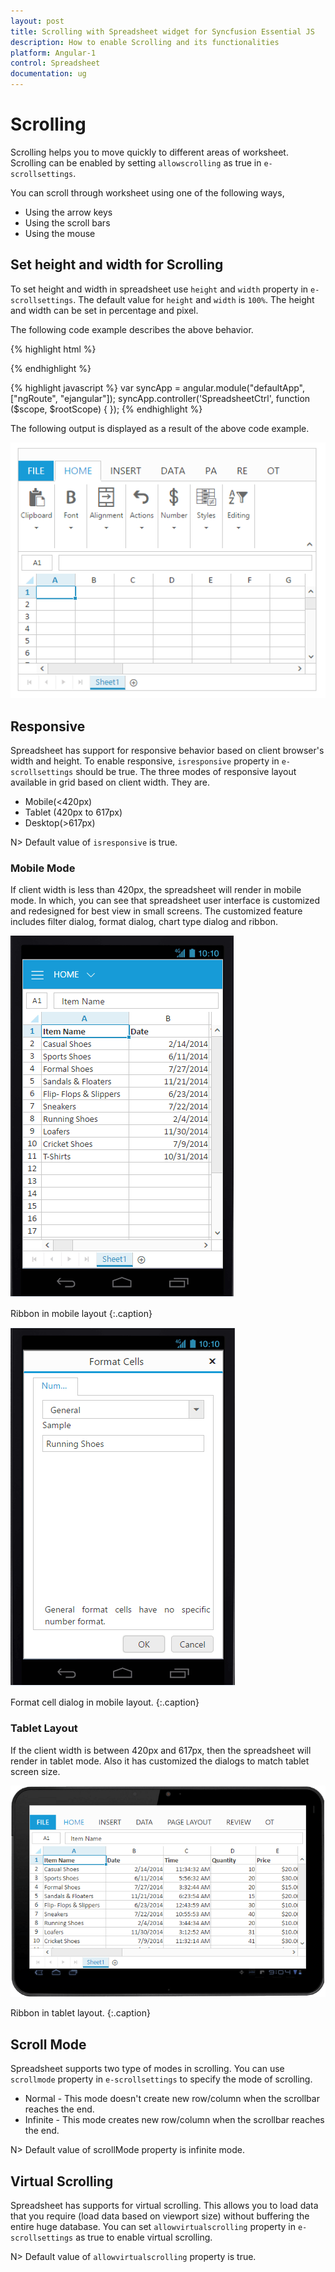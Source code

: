 ```yaml
---
layout: post
title: Scrolling with Spreadsheet widget for Syncfusion Essential JS
description: How to enable Scrolling and its functionalities
platform: Angular-1
control: Spreadsheet
documentation: ug
--- 
```


# Scrolling

Scrolling helps you to move quickly to different areas of worksheet. Scrolling can be enabled by setting `allowscrolling` as true in `e-scrollsettings`. 

You can scroll through worksheet using one of the following ways,

* Using the arrow keys
* Using the scroll bars
* Using the mouse

## Set height and width for Scrolling

To set height and width in spreadsheet use `height` and `width` property in `e-scrollsettings`. The default value for `height` and `width` is `100%`. The height and width can be set in percentage and pixel. 

The following code example describes the above behavior.

{% highlight html %}
<body ng-controller="SpreadsheetCtrl">
     <div id="Spreadsheet" ej-spreadsheet e-scrollsettings-allowscrolling="true" e-scrollsettings-height="400" e-scrollsettings-width="50%"></div>
</body> 
{% endhighlight %}

{% highlight javascript %}
var syncApp = angular.module("defaultApp", ["ngRoute", "ejangular"]);
    syncApp.controller('SpreadsheetCtrl', function ($scope, $rootScope) {
    });
{% endhighlight %}

The following output is displayed as a result of the above code example.

![](Scrolling_images/Scrolling_img1.png)

## Responsive

Spreadsheet has support for responsive behavior based on client browser's width and height. To enable responsive, `isresponsive` property in `e-scrollsettings` should be true. The three modes of responsive layout available in grid based on client width. They are.

* Mobile(<420px)
* Tablet (420px to 617px)
* Desktop(>617px)

N> Default value of `isresponsive` is true.

### Mobile Mode

If client width is less than 420px, the spreadsheet will render in mobile mode. In which, you can see that spreadsheet user interface is customized and redesigned for best view in small screens. The customized feature includes filter dialog, format dialog, chart type dialog and ribbon.

![](Scrolling_images/Scrolling_img2.png)

Ribbon in mobile layout
{:.caption}

![](Scrolling_images/Scrolling_img3.png)

Format cell dialog in mobile layout.
{:.caption}

### Tablet Layout

If the client width is between 420px and 617px, then the spreadsheet will render in tablet mode. Also it has customized the dialogs to match tablet screen size.

![](Scrolling_images/Scrolling_img4.png)

Ribbon in tablet layout.
{:.caption}

## Scroll Mode

Spreadsheet supports two type of modes in scrolling. You can use `scrollmode` property in `e-scrollsettings` to specify the mode of scrolling.

* Normal - This mode doesn't create new row/column when the scrollbar reaches the end.
* Infinite - This mode creates new row/column when the scrollbar reaches the end.

N> Default value of scrollMode property is infinite mode.

## Virtual Scrolling

Spreadsheet has supports for virtual scrolling. This allows you to load data that you require (load data based on viewport size) without buffering the entire huge database. You can set `allowvirtualscrolling` property in `e-scrollsettings` as true to enable virtual scrolling.

N> Default value of `allowvirtualscrolling` property is true.


